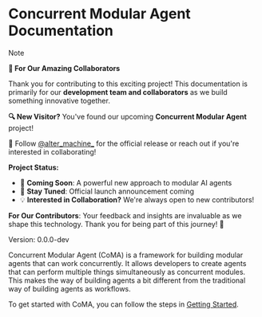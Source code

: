 # Concurrent Modular Agent Documentation

> [!NOTE]
> **👥 For Our Amazing Collaborators**
> 
> Thank you for contributing to this exciting project! This documentation is primarily for our **development team and collaborators** as we build something innovative together.
> 
> **🔍 New Visitor?** You've found our upcoming **Concurrent Modular Agent** project!
> 
> 🚀 Follow [@alter_machine_](https://x.com/alter_machine_/status/1786969561952387213) for the official release or reach out if you're interested in collaborating!
> 
> **Project Status:**
> - 🚀 **Coming Soon**: A powerful new approach to modular AI agents
> - 🌟 **Stay Tuned**: Official launch announcement coming
> - 💡 **Interested in Collaboration?** We're always open to new contributors!
> 
> **For Our Contributors**: Your feedback and insights are invaluable as we shape this technology. Thank you for being part of this journey! 🙏

Version: 0.0.0-dev

Concurrent Modular Agent (CoMA) is a framework for building modular agents that can work concurrently. It allows developers to create agents that can perform multiple things simultaneously as concurrent modules. This makes the way of building agents a bit different from the traditional way of building agents as workflows. 

To get started with CoMA, you can follow the steps in [Getting Started](./getting-started/getting-started.md).

<!-- ## Project layout

    mkdocs.yml    # The configuration file.
    docs/
        index.md  # The documentation homepage.
        ...       # Other markdown pages, images and other files. -->
